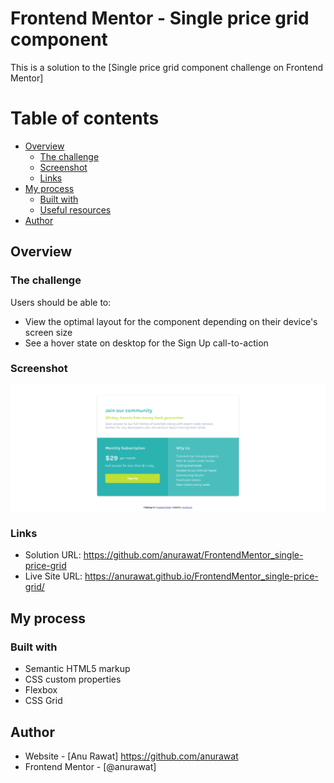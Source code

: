 # Frontend Mentor - Single price grid component

This is a solution to the [Single price grid component challenge on Frontend Mentor]

# Table of contents

- [Overview](#overview)
  - [The challenge](#the-challenge)
  - [Screenshot](#screenshot)
  - [Links](#links)
- [My process](#my-process)
  - [Built with](#built-with)
  - [Useful resources](#useful-resources)
- [Author](#author)

## Overview

### The challenge

Users should be able to:

- View the optimal layout for the component depending on their device's screen size
- See a hover state on desktop for the Sign Up call-to-action

### Screenshot

![](./screenshot/screenshot.png)


### Links

- Solution URL: https://github.com/anurawat/FrontendMentor_single-price-grid
- Live Site URL: https://anurawat.github.io/FrontendMentor_single-price-grid/

## My process

### Built with

- Semantic HTML5 markup
- CSS custom properties
- Flexbox
- CSS Grid

## Author

- Website - [Anu Rawat] https://github.com/anurawat
- Frontend Mentor - [@anurawat]
